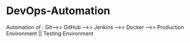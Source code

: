 # DevOps-Automation
Automation of : Git-->> GitHub -->> Jenkins -->> Docker -->> Production Environment || Testing Environment
